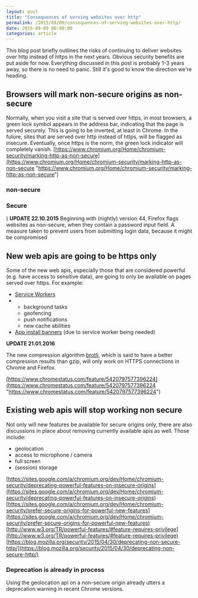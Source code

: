 ```yaml
---
layout: post
title: "Consequences of serving websites over http"
permalink: /2015/09/09/consequences-of-serving-websites-over-http/
date: 2015-09-09 00:00:00
categories: article
---
```


This blog post briefly outlines the risks of continuing to deliver websites over http instead of https in the next years. Obvious security benefits are put aside for now. Everything discussed in this post is probably 1-3 years away, so there is no need to panic. Still it's good to know the direction we're heading.

## Browsers will mark non-secure origins as non-secure

Normally, when you visit a site that is served over https, in most browsers, a green lock symbol appears in the address bar, indicating that the page is served securely. This is going to be inverted, at least in Chrome. In the future, sites that are served over http instead of https, will be flagged as insecure. Eventually, once https is the norm, the green lock indicator will completely vanish.
[https://www.chromium.org/Home/chromium-security/marking-http-as-non-secure](https://www.chromium.org/Home/chromium-security/marking-http-as-non-secure "https://www.chromium.org/Home/chromium-security/marking-http-as-non-secure")

### non-secure

<amp-img
  src="https://image.jimcdn.com/app/cms/image/transf/dimension=990x10000:format=png/path/se42d1516dcb4082b/image/i8dca61e20dcc3cdc/version/1441827326/image.png"
  width="990"
  height="221"
  layout="responsive">
</amp-img>

### Secure

<amp-img
  src="https://image.jimcdn.com/app/cms/image/transf/dimension=990x10000:format=png/path/se42d1516dcb4082b/image/i5a9f1df6ab2393f9/version/1441827407/image.png"
  width="990"
  height="171"
  layout="responsive">
</amp-img>
)
**UPDATE 22.10.2015**
Beginning with (nightly) version 44, Firefox flags websites as non-secure, when they contain a password input field. A measure taken to prevent users from submitting login data, because it might be compromised
<amp-img
  src="https://image.jimcdn.com/app/cms/image/transf/dimension=990x10000:format=jpg/path/se42d1516dcb4082b/image/ife201cbca6328cde/version/1445542006/image.jpg"
  width="990"
  height="687"
  layout="responsive">
</amp-img>

## New web apis are going to be https only

Some of the new web apis, especially those that are considered powerful (e.g. have access to sensitive data), are going to only be available on pages served over https.
For example:

- [Service Workers](http://www.w3.org/TR/service-workers/#security-considerations "http://www.w3.org/TR/service-workers/#security-considerations")
- - background tasks
  - geofencing
  - push notifications
  - new cache abilities
- [App install banners](https://developers.google.com/web/updates/2015/03/increasing-engagement-with-app-install-banners-in-chrome-for-android?hl=en "https://developers.google.com/web/updates/2015/03/increasing-engagement-with-app-install-banners-in-chrome-for-android?hl=en") (due to service worker being needed)

**UPDATE 21.01.2016**

The new compression algorithm [brotli](https://github.com/google/brotli "https://github.com/google/brotli"), which is said to have a better compression results than gzip, will only work on HTTPS connections in Chrome and Firefox.

[https://www.chromestatus.com/feature/5420797577396224](https://www.chromestatus.com/feature/5420797577396224 "https://www.chromestatus.com/feature/5420797577396224")

## Existing web apis will stop working non secure

Not only will new features be available for secure origins only, there are also discussions in place about removing currently available apis as well. Those include:

- geolocation
- access to microphone / camera
- full screen
- (session) storage

[https://sites.google.com/a/chromium.org/dev/Home/chromium-security/deprecating-powerful-features-on-insecure-origins](https://sites.google.com/a/chromium.org/dev/Home/chromium-security/deprecating-powerful-features-on-insecure-origins) [https://sites.google.com/a/chromium.org/dev/Home/chromium-security/prefer-secure-origins-for-powerful-new-features](https://sites.google.com/a/chromium.org/dev/Home/chromium-security/prefer-secure-origins-for-powerful-new-features) [http://www.w3.org/TR/powerful-features/#feature-requires-privilege](http://www.w3.org/TR/powerful-features/#feature-requires-privilege) [https://blog.mozilla.org/security/2015/04/30/deprecating-non-secure-http/](https://blog.mozilla.org/security/2015/04/30/deprecating-non-secure-http/)

### Deprecation is already in process

Using the geolocation api on a non-secure origin already utters a deprecation warning in recent Chrome versions.
<amp-img
  src="https://image.jimcdn.com/app/cms/image/transf/dimension=990x10000:format=png/path/se42d1516dcb4082b/image/ibcbe510d4cc3ce0e/version/1441827913/image.png"
  width="990"
  height="41"
  layout="responsive">
</amp-img>

